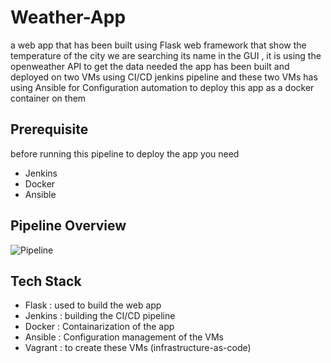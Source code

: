 # Weather-App
a web app that has been built using Flask web framework that show the temperature of the city we are searching its name in the GUI , it is using the openweather API to get the data needed 
the app has been built and deployed on two VMs using CI/CD jenkins pipeline and these two VMs has using Ansible for Configuration automation to deploy this app as a docker container on them

## Prerequisite
before running this pipeline to deploy the app you need
- Jenkins
- Docker
- Ansible

## Pipeline Overview
![Pipeline](https://github.com/user-attachments/assets/82ab17b9-a855-488d-b910-3803f936945f)

## Tech Stack
- Flask : used to build the web app 
- Jenkins : building the CI/CD pipeline
- Docker : Containarization of the app
- Ansible : Configuration management of the VMs 
- Vagrant : to create these VMs (infrastructure-as-code)
## 
